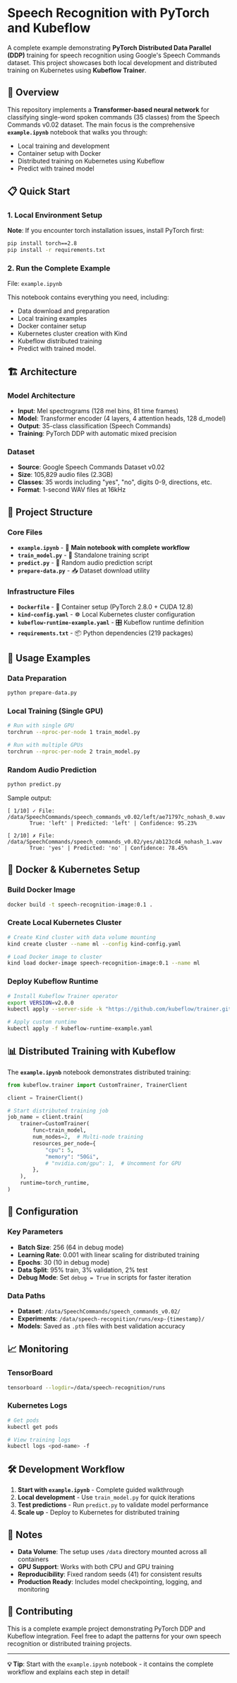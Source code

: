 # Speech Recognition with PyTorch and Kubeflow

A complete example demonstrating **PyTorch Distributed Data Parallel (DDP)** training for speech recognition using Google's Speech Commands dataset. This project showcases both local development and distributed training on Kubernetes using **Kubeflow Trainer**.

## 🎯 Overview

This repository implements a **Transformer-based neural network** for classifying single-word spoken commands (35 classes) from the Speech Commands v0.02 dataset. The main focus is the comprehensive **`example.ipynb`** notebook that walks you through:

- Local training and development
- Container setup with Docker
- Distributed training on Kubernetes using Kubeflow
- Predict with trained model

## 📋 Quick Start

### 1. Local Environment Setup

**Note**: If you encounter torch installation issues, install PyTorch first:

```bash
pip install torch==2.8
pip install -r requirements.txt
```

### 2. Run the Complete Example

File: `example.ipynb`

This notebook contains everything you need, including:

- Data download and preparation
- Local training examples
- Docker container setup
- Kubernetes cluster creation with Kind
- Kubeflow distributed training
- Predict with trained model.

## 🏗️ Architecture

### Model Architecture

- **Input**: Mel spectrograms (128 mel bins, 81 time frames)
- **Model**: Transformer encoder (4 layers, 4 attention heads, 128 d_model)
- **Output**: 35-class classification (Speech Commands)
- **Training**: PyTorch DDP with automatic mixed precision

### Dataset

- **Source**: Google Speech Commands Dataset v0.02
- **Size**: 105,829 audio files (2.3GB)
- **Classes**: 35 words including "yes", "no", digits 0-9, directions, etc.
- **Format**: 1-second WAV files at 16kHz

## 📁 Project Structure

### Core Files

- **`example.ipynb`** - 📓 **Main notebook with complete workflow**
- **`train_model.py`** - 🚂 Standalone training script
- **`predict.py`** - 🔮 Random audio prediction script
- **`prepare-data.py`** - 📥 Dataset download utility

### Infrastructure Files

- **`Dockerfile`** - 🐳 Container setup (PyTorch 2.8.0 + CUDA 12.8)
- **`kind-config.yaml`** - ☸️ Local Kubernetes cluster configuration
- **`kubeflow-runtime-example.yaml`** - 🎛️ Kubeflow runtime definition
- **`requirements.txt`** - 📦 Python dependencies (219 packages)

## 🚀 Usage Examples

### Data Preparation

```bash
python prepare-data.py
```

### Local Training (Single GPU)

```bash
# Run with single GPU
torchrun --nproc-per-node 1 train_model.py

# Run with multiple GPUs
torchrun --nproc-per-node 2 train_model.py
```

### Random Audio Prediction

```bash
python predict.py
```

Sample output:

```
[ 1/10] ✓ File: /data/SpeechCommands/speech_commands_v0.02/left/ae71797c_nohash_0.wav
       True: 'left' | Predicted: 'left' | Confidence: 95.23%

[ 2/10] ✗ File: /data/SpeechCommands/speech_commands_v0.02/yes/ab123cd4_nohash_1.wav
       True: 'yes' | Predicted: 'no' | Confidence: 78.45%
```

## 🐳 Docker & Kubernetes Setup

### Build Docker Image

```bash
docker build -t speech-recognition-image:0.1 .
```

### Create Local Kubernetes Cluster

```bash
# Create Kind cluster with data volume mounting
kind create cluster --name ml --config kind-config.yaml

# Load Docker image to cluster
kind load docker-image speech-recognition-image:0.1 --name ml
```

### Deploy Kubeflow Runtime

```bash
# Install Kubeflow Trainer operator
export VERSION=v2.0.0
kubectl apply --server-side -k "https://github.com/kubeflow/trainer.git/manifests/overlays/manager?ref=${VERSION}"

# Apply custom runtime
kubectl apply -f kubeflow-runtime-example.yaml
```

## 📊 Distributed Training with Kubeflow

The **`example.ipynb`** notebook demonstrates distributed training:

```python
from kubeflow.trainer import CustomTrainer, TrainerClient

client = TrainerClient()

# Start distributed training job
job_name = client.train(
    trainer=CustomTrainer(
        func=train_model,
        num_nodes=2,  # Multi-node training
        resources_per_node={
            "cpu": 5,
            "memory": "50Gi",
            # "nvidia.com/gpu": 1,  # Uncomment for GPU
        },
    ),
    runtime=torch_runtime,
)
```

## 🔧 Configuration

### Key Parameters

- **Batch Size**: 256 (64 in debug mode)
- **Learning Rate**: 0.001 with linear scaling for distributed training
- **Epochs**: 30 (10 in debug mode)
- **Data Split**: 95% train, 3% validation, 2% test
- **Debug Mode**: Set `debug = True` in scripts for faster iteration

### Data Paths

- **Dataset**: `/data/SpeechCommands/speech_commands_v0.02/`
- **Experiments**: `/data/speech-recognition/runs/exp-{timestamp}/`
- **Models**: Saved as `.pth` files with best validation accuracy

## 📈 Monitoring

### TensorBoard

```bash
tensorboard --logdir=/data/speech-recognition/runs
```

### Kubernetes Logs

```bash
# Get pods
kubectl get pods

# View training logs
kubectl logs <pod-name> -f
```

## 🛠️ Development Workflow

1. **Start with `example.ipynb`** - Complete guided walkthrough
2. **Local development** - Use `train_model.py` for quick iterations
3. **Test predictions** - Run `predict.py` to validate model performance
4. **Scale up** - Deploy to Kubernetes for distributed training

## 📝 Notes

- **Data Volume**: The setup uses `/data` directory mounted across all containers
- **GPU Support**: Works with both CPU and GPU training
- **Reproducibility**: Fixed random seeds (41) for consistent results
- **Production Ready**: Includes model checkpointing, logging, and monitoring

## 🤝 Contributing

This is a complete example project demonstrating PyTorch DDP and Kubeflow integration. Feel free to adapt the patterns for your own speech recognition or distributed training projects.

---

**💡 Tip**: Start with the `example.ipynb` notebook - it contains the complete workflow and explains each step in detail!
